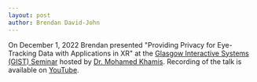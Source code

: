 ```yaml
---
layout: post
author: Brendan David-John
---
```


On December 1, 2022 Brendan presented "Providing Privacy for Eye-Tracking Data with Applications in XR" at the [Glasgow Interactive Systems (GIST) Seminar](https://www.gla.ac.uk/schools/computing/research/researchsections/gist-section/#pastevents) hosted by [Dr. Mohamed Khamis](http://www.mkhamis.com/). Recording of the talk is available on [YouTube](https://youtu.be/vsetpQ0_mWY).
